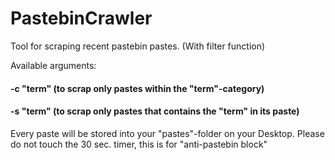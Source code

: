# PastebinCrawler
Tool for scraping recent pastebin pastes. (With filter function)

Available arguments:

#### -c "term" (to scrap only pastes within the "term"-category)

#### -s "term" (to scrap only pastes that contains the "term" in its paste)

Every paste will be stored into your "pastes"-folder on your Desktop.
Please do not touch the 30 sec. timer, this is for "anti-pastebin block"
